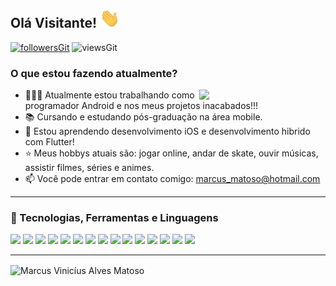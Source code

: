 ## Olá Visitante! <img src="https://raw.githubusercontent.com/viniciusmatoso/viniciusmatoso/main/hey.gif" width="32px">

[![followersGit](https://img.shields.io/github/followers/viniciusmatoso?style=social)](https://github.com/viniciusmatoso)
![viewsGit](https://komarev.com/ghpvc/?username=viniciusmatoso)

### **O que estou fazendo atualmente?**

<img src="https://camo.githubusercontent.com/2bfe62d89efdc482d3fc7fd0c92e053814b8ec6c/68747470733a2f2f36362e6d656469612e74756d626c722e636f6d2f65353435393561336463386364656330393436323462643765323961376461382f74756d626c725f6e3968666e71366e5247317461303769386f315f3530302e676966" align="right" width="40%">

- 👨🏽‍💻 Atualmente estou trabalhando como programador Android e nos meus projetos inacabados!!!
- 📚 Cursando e estudando pós-graduação na área mobile.
- 🌱 Estou aprendendo desenvolvimento iOS e desenvolvimento hibrido com Flutter!
- ⭐ Meus hobbys atuais são: jogar online, andar de skate, ouvir músicas, assistir filmes, séries e animes.
- 📫 Você pode entrar em contato comigo: marcus_matoso@hotmail.com

---

### 🚀 Tecnologias, Ferramentas e Linguagens

<code><img src="https://www.vectorlogo.zone/logos/github/github-ar21.svg"></code>
<code><img src="https://www.vectorlogo.zone/logos/git-scm/git-scm-ar21.svg"></code>
<code><img src="https://www.vectorlogo.zone/logos/java/java-ar21.svg"></code>
<code><img src="https://www.vectorlogo.zone/logos/android/android-ar21.svg"></code>
<code><img src="https://www.vectorlogo.zone/logos/kotlinlang/kotlinlang-ar21.svg"></code>
<code><img src="https://www.vectorlogo.zone/logos/w3c_xml/w3c_xml-ar21.svg"></code>
<code><img src="https://www.vectorlogo.zone/logos/javascript/javascript-ar21.svg"></code>
<code><img src="https://www.vectorlogo.zone/logos/netlifyapp_watercss/netlifyapp_watercss-ar21.svg"></code>
<code><img src="https://www.vectorlogo.zone/logos/w3_html5/w3_html5-ar21.svg"></code>
<code><img src="https://www.vectorlogo.zone/logos/firebase/firebase-ar21.svg"></code>
<code><img src="https://www.vectorlogo.zone/logos/mysql/mysql-ar21.svg"></code>
<code><img src="https://www.vectorlogo.zone/logos/getpostman/getpostman-ar21.svg"></code>
<code><img src="https://www.vectorlogo.zone/logos/visualstudio_code/visualstudio_code-ar21.svg"></code>
<code><img src="https://www.vectorlogo.zone/logos/figma/figma-ar21.svg"></code>
<code><img src="https://www.vectorlogo.zone/logos/bracketsio/bracketsio-ar21.svg"></code>

---

<img src="https://github-readme-stats.vercel.app/api?username=viniciusmatoso&&theme=dark&show_icons=true" alt="Marcus Vinicíus Alves Matoso" align="center"/>

<!-- <img src="https://camo.githubusercontent.com/a9acf8c14df3405c462ef8df29d2c4f512fb02364b34430766682776ef33f974/68747470733a2f2f6d656469612e67697068792e636f6d2f6d656469612f4d4336655375433379797043552f67697068792e676966" align="right" width="50%">>


<code><img src="https://camo.githubusercontent.com/2bfe62d89efdc482d3fc7fd0c92e053814b8ec6c/68747470733a2f2f36362e6d656469612e74756d626c722e636f6d2f65353435393561336463386364656330393436323462643765323961376461382f74756d626c725f6e3968666e71366e5247317461303769386f315f3530302e676966"></code>




